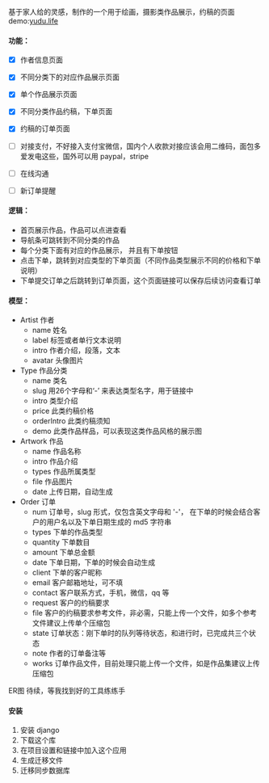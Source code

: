 
基于家人给的灵感，制作的一个用于绘画，摄影类作品展示，约稿的页面
demo:[yudu.life](http://yudu.life)

#### 功能：
- [x] 作者信息页面
- [x] 不同分类下的对应作品展示页面
- [x] 单个作品展示页面
- [x] 不同分类作品约稿，下单页面
- [x] 约稿的订单页面
- [ ] 对接支付，不好接入支付宝微信，国内个人收款对接应该会用二维码，面包多爱发电这些，国外可以用 paypal，stripe
- [ ] 在线沟通
- [ ] 新订单提醒


#### 逻辑：
* 首页展示作品，作品可以点进查看
* 导航条可跳转到不同分类的作品
* 每个分类下面有对应的作品展示， 并且有下单按钮
* 点击下单，跳转到对应类型的下单页面（不同作品类型展示不同的价格和下单说明）
* 下单提交订单之后跳转到订单页面，这个页面链接可以保存后续访问查看订单

#### 模型：
* Artist 作者
	* name 姓名
	* label 标签或者单行文本说明
	* intro 作者介绍，段落，文本
	* avatar 头像图片
* Type 作品分类
	* name  类名
	* slug 用26个字母和‘-’ 来表达类型名字，用于链接中
	* intro 类型介绍
	* price 此类约稿价格
	* orderIntro 此类约稿须知
	* demo 此类作品样品，可以表现这类作品风格的展示图
* Artwork 作品
	* name 作品名称
	* intro 作品介绍
	* types 作品所属类型
	* file 作品图片
	* date 上传日期，自动生成
* Order 订单
	* num 订单号，slug 形式，仅包含英文字母和 '-'， 在下单的时候会结合客户的用户名以及下单日期生成的 md5 字符串
	* types 下单的作品类型
	* quantity 下单数目
	* amount 下单总金额
	* date 下单日期，下单的时候会自动生成
	* client 下单的客户昵称
	* email 客户邮箱地址，可不填
	* contact 客户联系方式，手机，微信，qq 等
	* request 客户的约稿要求
	* file 客户的约稿要求参考文件，非必需，只能上传一个文件，如多个参考文件建议上传单个压缩包
	* state 订单状态：刚下单时的队列等待状态，和进行时，已完成共三个状态
	* note 作者的订单备注等
	* works 订单作品文件，目前处理只能上传一个文件，如是作品集建议上传压缩包

ER图 待续，等我找到好的工具练练手

#### 安装
1. 安装 django
2. 下载这个库
3. 在项目设置和链接中加入这个应用
4. 生成迁移文件
5. 迁移同步数据库
